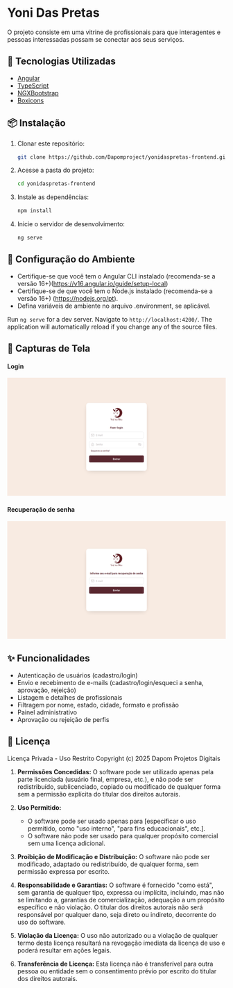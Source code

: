 # Yoni Das Pretas

O projeto consiste em uma vitrine de profissionais para que interagentes e pessoas interessadas possam se conectar aos seus serviços.

## 🚀 Tecnologias Utilizadas
- [Angular](https://angular.io/)
- [TypeScript](https://www.typescriptlang.org/)
- [NGXBootstrap](https://valor-software.com/ngx-bootstrap/)
- [Boxicons](https://boxicons.com/)

## 📦 Instalação
1. Clonar este repositório:
    ```sh
    git clone https://github.com/Dapomproject/yonidaspretas-frontend.git
    
2. Acesse a pasta do projeto: 
    ```sh
    cd yonidaspretas-frontend

3. Instale as dependências:
    ```sh
    npm install

4. Inicie o servidor de desenvolvimento:
    ```sh
    ng serve

## 🔧 Configuração do Ambiente
* Certifique-se que você tem o Angular CLI instalado (recomenda-se a versão 16+)(https://v16.angular.io/guide/setup-local)    
* Certifique-se de que você tem o Node.js instalado (recomenda-se a versão 16+) (https://nodejs.org/pt).
* Defina variáveis de ambiente no arquivo .environment, se aplicável.

Run `ng serve` for a dev server. Navigate to `http://localhost:4200/`. The application will automatically reload if you change any of the source files.

## 📸 Capturas de Tela
#### Login
![Tela Principal](./src/assets/imgs/github/login.png)

#### Recuperação de senha
![Tela Principal](./src/assets/imgs/github/recuperacao-senha.png)

## ✨ Funcionalidades
* Autenticação de usuários (cadastro/login)
* Envio e recebimento de e-mails (cadastro/login/esqueci a senha, aprovação, rejeição)
* Listagem e detalhes de profissionais
* Filtragem por nome, estado, cidade, formato e profissão
* Painel administrativo
* Aprovação ou rejeição de perfis


## 📄 Licença

Licença Privada - Uso Restrito
Copyright (c) 2025 Dapom Projetos Digitais

1. **Permissões Concedidas:**
   O software pode ser utilizado apenas pela parte licenciada (usuário final, empresa, etc.), e não pode ser redistribuído, sublicenciado, copiado ou modificado de qualquer forma sem a permissão explícita do titular dos direitos autorais.

2. **Uso Permitido:**
   - O software pode ser usado apenas para [especificar o uso permitido, como "uso interno", "para fins educacionais", etc.].
   - O software não pode ser usado para qualquer propósito comercial sem uma licença adicional.

3. **Proibição de Modificação e Distribuição:**
   O software não pode ser modificado, adaptado ou redistribuído, de qualquer forma, sem permissão expressa por escrito.

4. **Responsabilidade e Garantias:**
   O software é fornecido "como está", sem garantia de qualquer tipo, expressa ou implícita, incluindo, mas não se limitando a, garantias de comercialização, adequação a um propósito específico e não violação. O titular dos direitos autorais não será responsável por qualquer dano, seja direto ou indireto, decorrente do uso do software.

5. **Violação da Licença:**
   O uso não autorizado ou a violação de qualquer termo desta licença resultará na revogação imediata da licença de uso e poderá resultar em ações legais.
   
6. **Transferência de Licença:**
   Esta licença não é transferível para outra pessoa ou entidade sem o consentimento prévio por escrito do titular dos direitos autorais.
